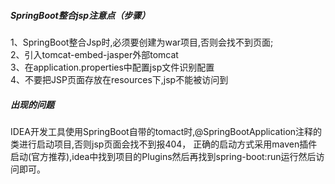 ##### SpringBoot整合jsp注意点（步骤）
1、SpringBoot整合Jsp时,必须要创建为war项目,否则会找不到页面;     
2、引入tomcat-embed-jasper外部tomcat    
3、在application.properties中配置jsp文件识别配置    
4、不要把JSP页面存放在resources下,jsp不能被访问到
##### 出现的问题
IDEA开发工具使用SpringBoot自带的tomact时,@SpringBootApplication注释的类进行启动项目,否则jsp页面会找不到报404，
正确的启动方式采用maven插件启动(官方推荐),idea中找到项目的Plugins然后再找到spring-boot:run运行然后访问即可。
